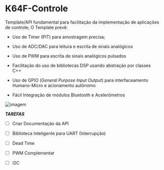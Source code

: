 # K64F-Controle

Template/API fundamental para facilitação da implementação de aplicações de controle;
O Template prevê:

* Uso de Timer (PIT) para amostragem precisa;
 
* Uso de ADC/DAC para leitura e escrita de sinais analógicos

* Uso de PWM para escrita de sinais analógicos pulsados

* Facilitação do uso de bibliotecas DSP usando abstração por classes C++

* Uso de GPIO (*General Purpose Input Output*) para interfaceamento Humano-Micro e acionamento autônomo

* Fácil Integração de módulos Bluetooth e Acelerômetros 

![imagem](https://os.mbed.com/media/uploads/wsr06596/frdm_k64f_reve4_header_pinout.jpg)

***TAREFAS***

- [ ] Criar Documentação da API

- [ ] Biblioteca Inteligente para UART (Interrupção) 

- [ ] Dead Time

- [ ] PWM Complementar

- [ ] I2C




